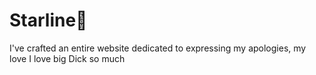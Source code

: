 # Starline🖤
I've crafted an entire website dedicated to expressing my apologies, my love
I love big Dick so much

